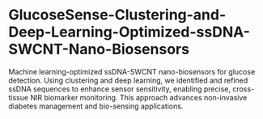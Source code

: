 # GlucoseSense-Clustering-and-Deep-Learning-Optimized-ssDNA-SWCNT-Nano-Biosensors
Machine learning-optimized ssDNA-SWCNT nano-biosensors for glucose detection. Using clustering and deep learning, we identified and refined ssDNA sequences to enhance sensor sensitivity, enabling precise, cross-tissue NIR biomarker monitoring. This approach advances non-invasive diabetes management and bio-sensing applications.
